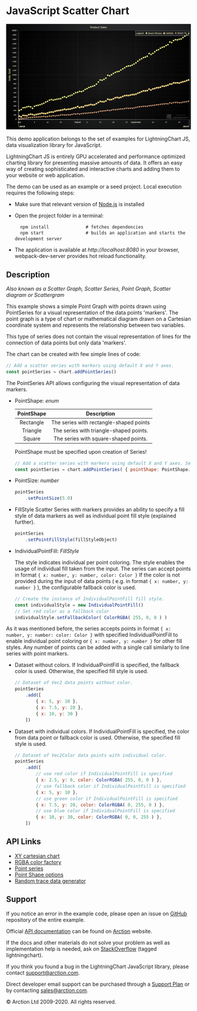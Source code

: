# JavaScript Scatter Chart

![JavaScript Scatter Chart](simpleScatter.png)

This demo application belongs to the set of examples for LightningChart JS, data visualization library for JavaScript.

LightningChart JS is entirely GPU accelerated and performance optimized charting library for presenting massive amounts of data. It offers an easy way of creating sophisticated and interactive charts and adding them to your website or web application.

The demo can be used as an example or a seed project. Local execution requires the following steps:

- Make sure that relevant version of [Node.js](https://nodejs.org/en/download/) is installed
- Open the project folder in a terminal:

        npm install              # fetches dependencies
        npm start                # builds an application and starts the development server

- The application is available at *http://localhost:8080* in your browser, webpack-dev-server provides hot reload functionality.


## Description

*Also known as a Scatter Graph, Scatter Series, Point Graph, Scatter diagram or Scattergram*

This example shows a simple Point Graph with points drawn using PointSeries for a visual representation of the data points 'markers'. The point graph is a type of chart or mathematical diagram drawn on a Cartesian coordinate system and represents the relationship between two variables.

This type of series does not contain the visual representation of lines for the connection of data points but only data 'markers'.

The chart can be created with few simple lines of code:

```javascript
// Add a scatter series with markers using default X and Y axes.
const pointSeries = chart.addPointSeries()
```

The PointSeries API allows configuring the visual representation of data markers.

- PointShape: *enum*

    | PointShape    | Description                              |
    | :-----------: | :--------------------------------------: |
    | Rectangle     | The series with rectangle-shaped points  |
    | Triangle      | The series with triangle-shaped points.  |
    | Square        | The series with square-shaped points.    |

    PointShape must be specified upon creation of Series!

    ```javascript
    // Add a scatter series with markers using default X and Y axes. Select Circle PointShape.
    const pointSeries = chart.addPointSeries( { pointShape: PointShape.Circle } )
    ```

- PointSize: *number*
    ```javascript
    pointSeries
        .setPointSize(5.0)
    ```

- FillStyle
    Scatter Series with markers provides an ability to specify a fill style of data markers as well as individual point fill style (explained further).

    ```javascript
    pointSeries
        .setPointFillStyle(fillStyleObject)
    ```

- IndividualPointFill: *FillStyle*

    The style indicates individual per point coloring. The style enables the usage of individual fill taken from the input. 
    The series can accept points in format `{ x: number, y: number, color: Color }`
    If the color is not provided during the input of data points ( e.g. in format `{ x: number, y: number }` ), the configurable fallback color is used.
    ```javascript
    // Create the instance of IndividualPointFill fill style.
    const individualStyle = new IndividualPointFill()
    // Set red color as a fallback color
    individualStyle.setFallbackColor( ColorRGBA( 255, 0, 0 ) )
    ```

As it was mentioned before, the series accepts points in format `{ x: number, y: number: color: Color }` with specified IndividualPointFill to enable individual point coloring or `{ x: number, y: number }` for other fill styles. Any number of points can be added with a single call similarly to line series with point markers.

- Dataset without colors. If IndividualPointFill is specified, the fallback color is used. Otherwise, the specified fill style is used.

    ```javascript
    // Dataset of Vec2 data points without color.
    pointSeries
        .add([
            { x: 5, y: 10 },
            { x: 7.5, y: 20 },
            { x: 10, y: 30 }
        ])
    ```
- Dataset with individual colors. If IndividualPointFill is specified, the color from data point or fallback color is used. Otherwise, the specified fill style is used.

    ```javascript
    // Dataset of Vec2Color data points with individual color.
    pointSeries
        .add([
            // use red color if IndividualPointFill is specified
            { x: 2.5, y: 0, color: ColorRGBA( 255, 0, 0 ) },
            // use fallback color if IndividualPointFill is specified
            { x: 5, y: 10 },
            // use green color if IndividualPointFill is specified
            { x: 7.5, y: 20, color: ColorRGBA( 0, 255, 0 ) },
            // use blue color if IndividualPointFill is specified
            { x: 10, y: 30, color: ColorRGBA( 0, 0, 255 ) },
        ])
    ```


## API Links

* [XY cartesian chart]
* [RGBA color factory]
* [Point series]
* [Point Shape options]
* [Random trace data generator]


## Support

If you notice an error in the example code, please open an issue on [GitHub][0] repository of the entire example.

Official [API documentation][1] can be found on [Arction][2] website.

If the docs and other materials do not solve your problem as well as implementation help is needed, ask on [StackOverflow][3] (tagged lightningchart).

If you think you found a bug in the LightningChart JavaScript library, please contact support@arction.com.

Direct developer email support can be purchased through a [Support Plan][4] or by contacting sales@arction.com.

[0]: https://github.com/Arction/
[1]: https://www.arction.com/lightningchart-js-api-documentation/
[2]: https://www.arction.com
[3]: https://stackoverflow.com/questions/tagged/lightningchart
[4]: https://www.arction.com/support-services/

© Arction Ltd 2009-2020. All rights reserved.


[XY cartesian chart]: https://www.arction.com/lightningchart-js-api-documentation/v3.4.0/classes/chartxy.html
[RGBA color factory]: https://www.arction.com/lightningchart-js-api-documentation/v3.4.0/globals.html#colorrgba
[Point series]: https://www.arction.com/lightningchart-js-api-documentation/v3.4.0/classes/pointseries.html
[Point Shape options]: https://www.arction.com/lightningchart-js-api-documentation/v3.4.0/enums/pointshape.html
[Random trace data generator]: https://arction.github.io/xydata/classes/tracegenerator.html


